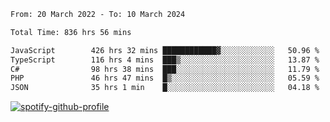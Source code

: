 <!--START_SECTION:waka-->

```txt
From: 20 March 2022 - To: 10 March 2024

Total Time: 836 hrs 56 mins

JavaScript        426 hrs 32 mins ████████████▓░░░░░░░░░░░░   50.96 %
TypeScript        116 hrs 4 mins  ███▒░░░░░░░░░░░░░░░░░░░░░   13.87 %
C#                98 hrs 38 mins  ███░░░░░░░░░░░░░░░░░░░░░░   11.79 %
PHP               46 hrs 47 mins  █▒░░░░░░░░░░░░░░░░░░░░░░░   05.59 %
JSON              35 hrs 1 min    █░░░░░░░░░░░░░░░░░░░░░░░░   04.18 %
```

<!--END_SECTION:waka-->
[![spotify-github-profile](https://spotify-github-profile.vercel.app/api/view?uid=c00zprrvy9xiloa9qnco3hmng&cover_image=true&theme=novatorem&show_offline=false&background_color=121212&bar_color=53b14f&bar_color_cover=false)](https://spotify-github-profile.vercel.app/api/view?uid=c00zprrvy9xiloa9qnco3hmng&redirect=true)



